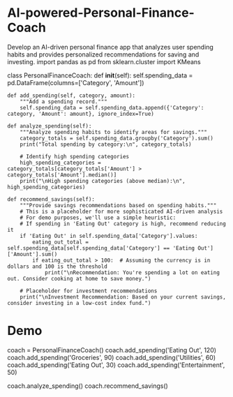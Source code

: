 # AI-powered-Personal-Finance-Coach
Develop an AI-driven personal finance app that analyzes user spending habits and provides personalized recommendations for saving and investing.
import pandas as pd
from sklearn.cluster import KMeans

class PersonalFinanceCoach:
    def __init__(self):
        self.spending_data = pd.DataFrame(columns=['Category', 'Amount'])

    def add_spending(self, category, amount):
        """Add a spending record."""
        self.spending_data = self.spending_data.append({'Category': category, 'Amount': amount}, ignore_index=True)

    def analyze_spending(self):
        """Analyze spending habits to identify areas for savings."""
        category_totals = self.spending_data.groupby('Category').sum()
        print("Total spending by category:\n", category_totals)

        # Identify high spending categories
        high_spending_categories = category_totals[category_totals['Amount'] > category_totals['Amount'].median()]
        print("\nHigh spending categories (above median):\n", high_spending_categories)

    def recommend_savings(self):
        """Provide savings recommendations based on spending habits."""
        # This is a placeholder for more sophisticated AI-driven analysis
        # For demo purposes, we'll use a simple heuristic:
        # If spending in 'Eating Out' category is high, recommend reducing it
        if 'Eating Out' in self.spending_data['Category'].values:
            eating_out_total = self.spending_data[self.spending_data['Category'] == 'Eating Out']['Amount'].sum()
            if eating_out_total > 100:  # Assuming the currency is in dollars and 100 is the threshold
                print("\nRecommendation: You're spending a lot on eating out. Consider cooking at home to save money.")

        # Placeholder for investment recommendations
        print("\nInvestment Recommendation: Based on your current savings, consider investing in a low-cost index fund.")

# Demo
coach = PersonalFinanceCoach()
coach.add_spending('Eating Out', 120)
coach.add_spending('Groceries', 90)
coach.add_spending('Utilities', 60)
coach.add_spending('Eating Out', 30)
coach.add_spending('Entertainment', 50)

coach.analyze_spending()
coach.recommend_savings()
